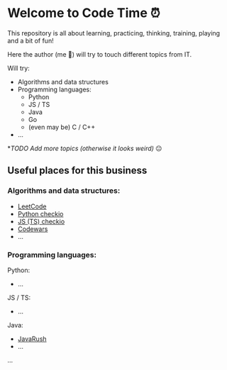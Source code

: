 # Welcome to Code Time :alarm_clock:

This repository is all about learning, practicing, thinking, training, playing and a bit of fun!

Here the author (me :wave:) will try to touch different topics from IT.

Will try:

- Algorithms and data structures
- Programming languages:
  - Python
  - JS / TS
  - Java
  - Go
  - (even may be) C / C++
- ...

\*_TODO Add more topics (otherwise it looks weird)_ :neutral_face:

## Useful places for this business

### Algorithms and data structures:

- [LeetCode](https://leetcode.com/)
- [Python checkio](https://py.checkio.org/)
- [JS (TS) checkio](https://js.checkio.org/)
- [Codewars](https://www.codewars.com/)
- ...

### Programming languages:

Python:

- ...

JS / TS:

- ...

Java:

- [JavaRush](https://javarush.com/)
- ...

...
